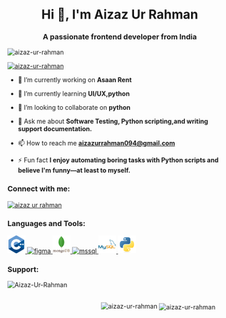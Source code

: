 <h1 align="center">Hi 👋, I'm Aizaz Ur Rahman</h1>
<h3 align="center">A passionate frontend developer from India</h3>

<p align="left"> <img src="https://komarev.com/ghpvc/?username=aizaz-ur-rahman&label=Profile%20views&color=0e75b6&style=flat" alt="aizaz-ur-rahman" /> </p>

<p align="left"> <a href="https://github.com/ryo-ma/github-profile-trophy"><img src="https://github-profile-trophy.vercel.app/?username=aizaz-ur-rahman" alt="aizaz-ur-rahman" /></a> </p>

- 🔭 I’m currently working on **Asaan Rent**

- 🌱 I’m currently learning **UI/UX,python**

- 👯 I’m looking to collaborate on **python**

- 💬 Ask me about **Software Testing, Python scripting,and writing support documentation.**

- 📫 How to reach me **aizazurrahman094@gmail.com**

- ⚡ Fun fact **I enjoy automating boring tasks with Python scripts and believe I'm funny—at least to myself.**

<h3 align="left">Connect with me:</h3>
<p align="left">
<a href="https://linkedin.com/in/aizaz ur rahman" target="blank"><img align="center" src="https://raw.githubusercontent.com/rahuldkjain/github-profile-readme-generator/master/src/images/icons/Social/linked-in-alt.svg" alt="aizaz ur rahman" height="30" width="40" /></a>
</p>

<h3 align="left">Languages and Tools:</h3>
<p align="left"> <a href="https://www.w3schools.com/cpp/" target="_blank" rel="noreferrer"> <img src="https://raw.githubusercontent.com/devicons/devicon/master/icons/cplusplus/cplusplus-original.svg" alt="cplusplus" width="40" height="40"/> </a> <a href="https://www.figma.com/" target="_blank" rel="noreferrer"> <img src="https://www.vectorlogo.zone/logos/figma/figma-icon.svg" alt="figma" width="40" height="40"/> </a> <a href="https://www.mongodb.com/" target="_blank" rel="noreferrer"> <img src="https://raw.githubusercontent.com/devicons/devicon/master/icons/mongodb/mongodb-original-wordmark.svg" alt="mongodb" width="40" height="40"/> </a> <a href="https://www.microsoft.com/en-us/sql-server" target="_blank" rel="noreferrer"> <img src="https://www.svgrepo.com/show/303229/microsoft-sql-server-logo.svg" alt="mssql" width="40" height="40"/> </a> <a href="https://www.mysql.com/" target="_blank" rel="noreferrer"> <img src="https://raw.githubusercontent.com/devicons/devicon/master/icons/mysql/mysql-original-wordmark.svg" alt="mysql" width="40" height="40"/> </a> <a href="https://www.python.org" target="_blank" rel="noreferrer"> <img src="https://raw.githubusercontent.com/devicons/devicon/master/icons/python/python-original.svg" alt="python" width="40" height="40"/> </a> </p>

<h3 align="left">Support:</h3>
<p><a href="https://www.buymeacoffee.com/Aizaz-Ur-Rahman"> <img align="left" src="https://cdn.buymeacoffee.com/buttons/v2/default-yellow.png" height="50" width="210" alt="Aizaz-Ur-Rahman" /></a></p><br><br>

<p><img align="left" src="https://github-readme-stats.vercel.app/api/top-langs?username=aizaz-ur-rahman&show_icons=true&locale=en&layout=compact" alt="aizaz-ur-rahman" /></p>

<p>&nbsp;<img align="center" src="https://github-readme-stats.vercel.app/api?username=aizaz-ur-rahman&show_icons=true&locale=en" alt="aizaz-ur-rahman" /></p>
